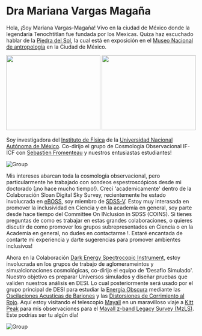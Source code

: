# Dra Mariana Vargas Magaña

Hola, ¡Soy  Mariana Vargas-Magaña!  Vivo en la ciudad de México donde la legendaria Tenochtitlan fue fundada por los Mexicas.  Quiza haz escuchado hablar  de la [Piedra del Sol](https://es.wikipedia.org/wiki/Piedra_del_Sol#/media/Archivo:Piedra_del_Sol_en_MNA.jpg), la cual está en exposición en el [Museo Nacional de antropología](https://www.mna.inah.gob.mx/) en la Ciudad de México. 

<p float="left">
  <img src="https://github.com/michaelJwilson/DESI-HighSchool/blob/main/Developers/images/Tenochtitlan.jpg ", width=250, height=200>
  <img src="https://github.com/michaelJwilson/DESI-HighSchool/blob/main/Developers/images/AztecStone.jpg ",   width=250, height=200>
</p>

Soy investigadora del [Instituto de Física](https://www.fisica.unam.mx/) de la  [Universidad Nacional Autónoma de México](https://www.unam.mx/).  Co-dirijo el grupo de Cosmología Observacional  IF-ICF con [Sebastien Fromenteau](https://www.fis.unam.mx/directorio/1088/sebastien-strong-fromenteau-strong) y nuestros entusiastas estudiantes!

![Group](https://github.com/michaelJwilson/DESI-HighSchool/blob/main/Developers/images/MarianaGroup.png)

Mis intereses abarcan toda la cosmología observacional, pero particularmente  he trabajado con sondeos espestroscópicos desde mi doctorado (¡no hace mucho tiempo!).  Crecí 'academicamente' dentro de la Colaboración Sloan Digital Sky Survey, recientemente he estado involucrada en [eBOSS](https://www.youtube.com/watch?v=KJJXbcf8kxA), soy miembro de [SDSS-V](https://www.sdss.org/future/). Estoy muy interasada en promover la inclusividad en Ciencia y en la academía en general, soy parte desde hace tiempo del Committee On INclusion in SDSS (COINS).  Si tienes preguntas de como es trabajar en estas grandes colaboraciones, o quieres discutir de como promover los grupos subrepresentados en Ciencia o en la Academía en general, no dudes en contactarme !.  Estaré encantada de contarte mi experiencia y darte sugerencias para promover ambientes inclusivos!

Ahora en la Colaboración [Dark Energy Spectrocopic Instrument](https://www.desi.lbl.gov/), estoy involucrada en los grupos de trabajo de  aglomerameintos y simualcionaciones cosmológicas, co-dirijo el equipo de 'Desafio Simulado'.  Nuestro objetivo es preparar Universos simulados  y diseñar pruebas que validen nuestros análisis en  DESI.  Lo cual posteriormente será usado por el grupo principal de DESI para estudiar la [Energía Obscura](https://es.wikipedia.org/wiki/Energía_oscura) mediante las  [Oscilaciones Acusticas de Bariones](https://en.wikipedia.org/wiki/Baryon_acoustic_oscillations) y las [Distorsiones de Corrimiento al Rojo](https://en.wikipedia.org/wiki/Redshift-space_distortions). Aquí estoy visitando el telescopio [Mayall](https://www.desi.lbl.gov/telescope/) en un maravilloso viaje a [Kitt Peak](https://www.noao.edu/kpno/) para mis observaciones para el [Mayall z-band Legacy Survey (MzLS)](https://www.legacysurvey.org/mzls/).  Este podrías ser tu algún día!

![Group](https://github.com/michaelJwilson/DESI-HighSchool/blob/main/Developers/images/Mariana.png)
